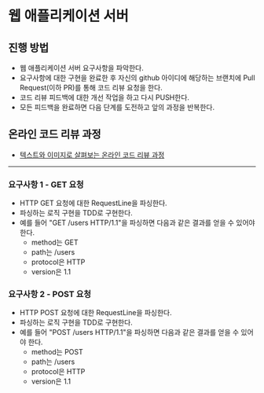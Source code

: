 # 웹 애플리케이션 서버

## 진행 방법

* 웹 애플리케이션 서버 요구사항을 파악한다.
* 요구사항에 대한 구현을 완료한 후 자신의 github 아이디에 해당하는 브랜치에 Pull Request(이하 PR)를 통해 코드 리뷰 요청을 한다.
* 코드 리뷰 피드백에 대한 개선 작업을 하고 다시 PUSH한다.
* 모든 피드백을 완료하면 다음 단계를 도전하고 앞의 과정을 반복한다.

## 온라인 코드 리뷰 과정

* [텍스트와 이미지로 살펴보는 온라인 코드 리뷰 과정](https://github.com/next-step/nextstep-docs/tree/master/codereview)

---

### 요구사항 1 - GET 요청

* HTTP GET 요청에 대한 RequestLine을 파싱한다.
* 파싱하는 로직 구현을 TDD로 구현한다.
* 예를 들어 "GET /users HTTP/1.1"을 파싱하면 다음과 같은 결과를 얻을 수 있어야 한다.
    * method는 GET
    * path는 /users
    * protocol은 HTTP
    * version은 1.1

### 요구사항 2 - POST 요청

* HTTP POST 요청에 대한 RequestLine을 파싱한다.
* 파싱하는 로직 구현을 TDD로 구현한다.
* 예를 들어 "POST /users HTTP/1.1"을 파싱하면 다음과 같은 결과를 얻을 수 있어야 한다.
    * method는 POST
    * path는 /users
    * protocol은 HTTP
    * version은 1.1
